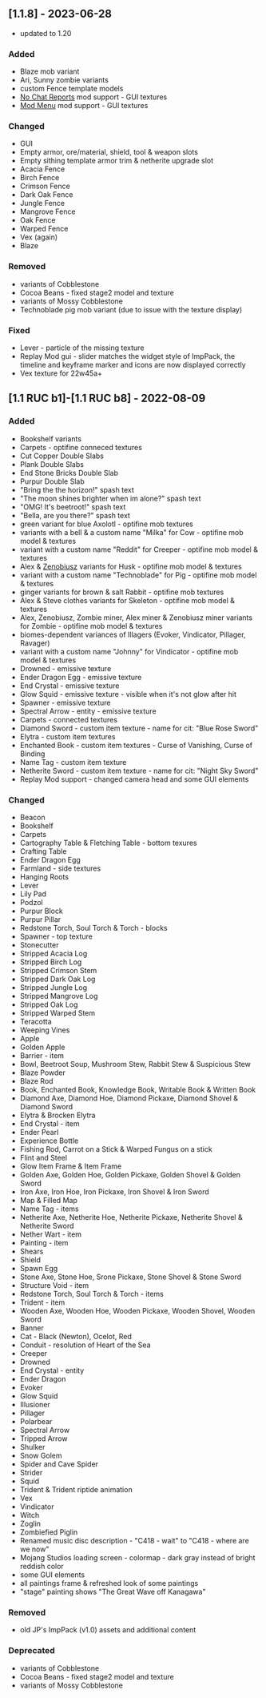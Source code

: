 ## [1.1.8] - 2023-06-28

- updated to 1.20

### Added
- Blaze mob variant
- Ari, Sunny zombie variants
- custom Fence template models
- [No Chat Reports](https://www.curseforge.com/minecraft/mc-mods/no-chat-reports/files) mod support - GUI textures
- [Mod Menu](https://modrinth.com/mod/modmenu/) mod support - GUI textures 

### Changed
- GUI
- Empty armor, ore/material, shield, tool & weapon slots
- Empty sithing template armor trim & netherite upgrade slot
- Acacia Fence
- Birch Fence
- Crimson Fence
- Dark Oak Fence
- Jungle Fence
- Mangrove Fence
- Oak Fence
- Warped Fence
- Vex (again)
- Blaze

### Removed
- variants of Cobblestone
- Cocoa Beans - fixed stage2 model and texture
- variants of Mossy Cobblestone
- Technoblade pig mob variant (due to issue with the texture display)

### Fixed
- Lever - particle of the missing texture
- Replay Mod gui - slider matches the widget style of ImpPack, the timeline and keyframe marker and icons are now displayed correctly
- Vex texture for 22w45a+

## [1.1 RUC b1]-[1.1 RUC b8] - 2022-08-09

### Added
- Bookshelf variants
- Carpets - optifine conneced textures
- Cut Copper Double Slabs
- Plank Double Slabs
- End Stone Bricks Double Slab
- Purpur Double Slab
- "Bring the the horizon!" spash text
- "The moon shines brighter when im alone?" spash text
- "OMG! It's beetroot!" spash text
- "Bella, are you there?" spash text
- green variant for blue Axolotl - optifine mob textures
- variants with a bell & a custom name "Milka" for Cow - optifine mob model & textures
- variant with a custom name "Reddit" for Creeper - optifine mob model & textures
- Alex & [Zenobiusz](https://twitter.com/mattwolsky) variants for Husk - optifine mob model & textures
- variant with a custom name "Technoblade" for Pig - optifine mob model & textures
- ginger variants for brown & salt Rabbit - optifine mob textures
- Alex & Steve clothes variants for Skeleton - optifine mob model & textures
- Alex, Zenobiusz, Zombie miner, Alex miner & Zenobiusz miner variants for Zombie - optifine mob model & textures
- biomes-dependent variances of Illagers (Evoker, Vindicator, Pillager, Ravager)
- variant with a custom name "Johnny" for Vindicator - optifine mob model & textures
- Drowned - emissive texture
- Ender Dragon Egg - emissive texture
- End Crystal - emissive texture
- Glow Squid - emissive texture - visible when it's not glow after hit
- Spawner - emissive texture
- Spectral Arrow - entity - emissive texture
- Carpets - connected textures
- Diamond Sword - custom item texture - name for cit: "Blue Rose Sword"
- Elytra - custom item textures
- Enchanted Book - custom item textures - Curse of Vanishing, Curse of Binding
- Name Tag - custom item texture
- Netherite Sword - custom item texture - name for cit: "Night Sky Sword"
- Replay Mod support - changed camera head and some GUI elements

### Changed
- Beacon
- Bookshelf
- Carpets
- Cartography Table & Fletching Table - bottom texures
- Crafting Table
- Ender Dragon Egg
- Farmland - side textures
- Hanging Roots 
- Lever
- Lily Pad
- Podzol
- Purpur Block
- Purpur Pillar
- Redstone Torch, Soul Torch & Torch - blocks
- Spawner - top texture
- Stonecutter
- Stripped Acacia Log
- Stripped Birch Log
- Stripped Crimson Stem
- Stripped Dark Oak Log
- Stripped Jungle Log
- Stripped Mangrove Log
- Stripped Oak Log
- Stripped Warped Stem
- Teracotta
- Weeping Vines
- Apple
- Golden Apple
- Barrier - item
- Bowl, Beetroot Soup, Mushroom Stew, Rabbit Stew & Suspicious Stew
- Blaze Powder
- Blaze Rod
- Book, Enchanted Book, Knowledge Book, Writable Book & Written Book
- Diamond Axe, Diamond Hoe, Diamond Pickaxe, Diamond Shovel & Diamond Sword
- Elytra & Brocken Elytra
- End Crystal - item
- Ender Pearl
- Experience Bottle
- Fishing Rod, Carrot on a Stick & Warped Fungus on a stick
- Flint and Steel
- Glow Item Frame & Item Frame
- Golden Axe, Golden Hoe, Golden Pickaxe, Golden Shovel & Golden Sword
- Iron Axe, Iron Hoe, Iron Pickaxe, Iron Shovel & Iron Sword
- Map & Filled Map
- Name Tag - items
- Netherite Axe, Netherite Hoe, Netherite Pickaxe, Netherite Shovel & Netherite Sword
- Nether Wart - item
- Painting - item
- Shears
- Shield
- Spawn Egg
- Stone Axe, Stone Hoe, Srone Pickaxe, Stone Shovel & Stone Sword
- Structure Void - item
- Redstone Torch, Soul Torch & Torch - items
- Trident - item
- Wooden Axe, Wooden Hoe, Wooden Pickaxe, Wooden Shovel, Wooden Sword
- Banner
- Cat - Black (Newton), Ocelot, Red
- Conduit - resolution of Heart of the Sea
- Creeper
- Drowned
- End Crystal - entity
- Ender Dragon
- Evoker
- Glow Squid
- Illusioner
- Pillager
- Polarbear
- Spectral Arrow
- Tripped Arrow
- Shulker
- Snow Golem
- Spider and Cave Spider
- Strider
- Squid
- Trident & Trident riptide animation
- Vex
- Vindicator
- Witch
- Zoglin
- Zombiefied Piglin
- Renamed music disc description - "C418 - wait" to "C418 - where are we now" 
- Mojang Studios loading screen - colormap - dark gray instead of bright reddish color 
- some GUI elements
- all paintings frame & refreshed look of some paintings
- "stage" painting shows "The Great Wave off Kanagawa"

### Removed
- old JP's ImpPack (v1.0) assets and additional content

### Deprecated
- variants of Cobblestone
- Cocoa Beans - fixed stage2 model and texture
- variants of Mossy Cobblestone
